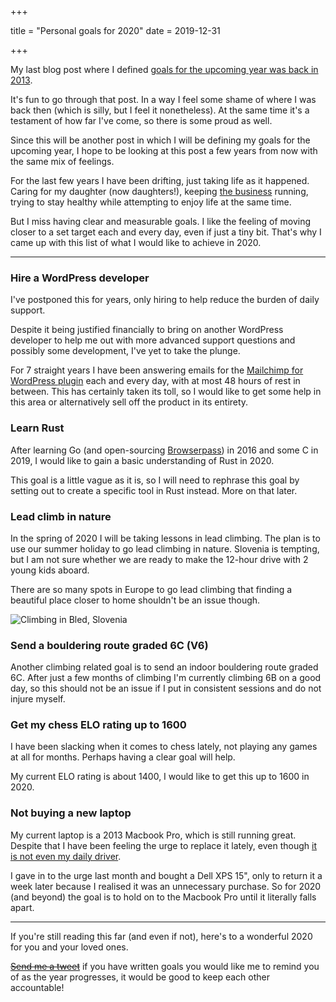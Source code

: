 +++

title = "Personal goals for 2020"
date = 2019-12-31

+++

My last blog post where I defined [goals for the upcoming year was back in 2013]({{site.url}}/goals-for-2013/). 

It's fun to go through that post. In a way I feel some shame of where I was back then (which is silly, but I feel it nonetheless). At the same time it's a testament of how far I've come, so there is some proud as well. 

Since this will be another post in which I will be defining my goals for the upcoming year, I hope to be looking at this post a few years from now with the same mix of feelings.

For the last few years I have been drifting, just taking life as it happened. Caring for my daughter (now daughters!), keeping [the business](https://ibericode.com/) running, trying to stay healthy while attempting to enjoy life at the same time.

But I miss having clear and measurable goals. I like the feeling of moving closer to a set target each and every day, even if just a tiny bit. That's why I came up with this list of what I would like to achieve in 2020.

---

### Hire a WordPress developer

I've postponed this for years, only hiring to help reduce the burden of daily support. 

Despite it being justified financially to bring on another WordPress developer to help me out with more advanced support questions and possibly some development, I've yet to take the plunge. 

For 7 straight years I have been answering emails for the [Mailchimp for WordPress plugin](https://www.mc4wp.com/) each and every day, with at most 48 hours of rest in between. This has certainly taken its toll, so I would like to get some help in this area or alternatively sell off the product in its entirety.


### Learn Rust

After learning Go (and open-sourcing [Browserpass]({{site.url}}/chrome-extension-for-pass/)) in 2016 and some C in 2019, I would like to gain a basic understanding of Rust in 2020. 

This goal is a little vague as it is, so I will need to rephrase this goal by setting out to create a specific tool in Rust instead. More on that later.


### Lead climb in nature

In the spring of 2020 I will be taking lessons in lead climbing. The plan is to use our summer holiday to go lead climbing in nature. Slovenia is tempting, but I am not sure whether we are ready to make the 12-hour drive with 2 young kids aboard.

There are so many spots in Europe to go lead climbing that finding a beautiful place closer to home shouldn't be an issue though.

![Climbing in Bled, Slovenia]({{site.url}}/media/2019/slovenia-climbing.jpg)


### Send a bouldering route graded 6C (V6)

Another climbing related goal is to send an indoor bouldering route graded 6C. After just a few months of climbing I'm currently climbing 6B on a good day, so this should not be an issue if I put in consistent sessions and do not injure myself.


### Get my chess ELO rating up to 1600

I have been slacking when it comes to chess lately, not playing any games at all for months. Perhaps having a clear goal will help. 

My current ELO rating is about 1400, I would like to get this up to 1600 in 2020.


### Not buying a new laptop

My current laptop is a 2013 Macbook Pro, which is still running great. Despite that I have been feeling the urge to replace it lately, even though [it is not even my daily driver]({{site.url}}/2016-year-in-review/#switched-back-to-linux). 

I gave in to the urge last month and bought a Dell XPS 15", only to return it a week later because I realised it was an unnecessary purchase. So for 2020 (and beyond) the goal is to hold on to the Macbook Pro until it literally falls apart.

---

If you're still reading this far (and even if not), here's to a wonderful 2020 for you and your loved ones. 

[~~Send me a tweet~~](https://twitter.com/dannyvankooten) if you have written goals you would like me to remind you of as the year progresses, it would be good to keep each other accountable!